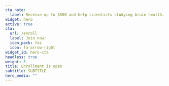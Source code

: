 ```yaml
---
cta_note:
  label: Receive up to $500 and help scientists studying brain health.
widget: hero
active: true
cta:
  url: /enroll
  label: Join now!
  icon_pack: fas
  icon: fa-arrow-right
widget_id: hero-cta
headless: true
weight: 5
title: Enrollment is open
subtitle: SUBTITLE
hero_media: ""
---
```

